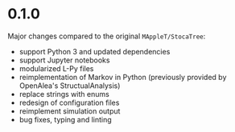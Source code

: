 # 0.1.0

Major changes compared to the original `MAppleT/StocaTree`:

- support Python 3 and updated dependencies
- support Jupyter notebooks
- modularized L-Py files
- reimplementation of Markov in Python (previously provided by OpenAlea's StructualAnalysis)
- replace strings with enums
- redesign of configuration files
- reimplement simulation output
- bug fixes, typing and linting
